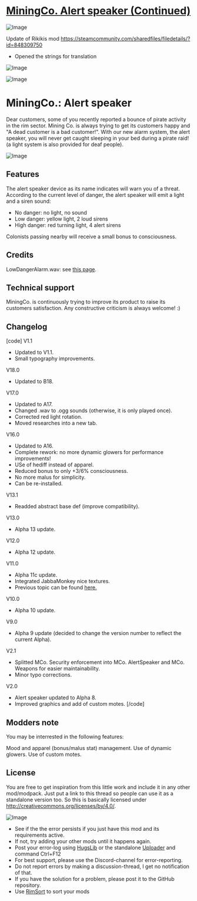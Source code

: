 # [MiningCo. Alert speaker (Continued)]()

![Image](https://i.imgur.com/buuPQel.png)

Update of Rikikis mod https://steamcommunity.com/sharedfiles/filedetails/?id=848309750

- Opened the strings for translation

![Image](https://i.imgur.com/pufA0kM.png)
	
![Image](https://i.imgur.com/Z4GOv8H.png)

# MiningCo.: Alert speaker


Dear customers, some of you recently reported a bounce of pirate activity in the rim sector. Mining Co. is always trying to get its customers happy and "A dead customer is a bad customer!".
With our new alarm system, the alert speaker, you will never get caught sleeping in your bed during a pirate raid! (a light system is also provided for deaf people).

![Image](https://i.imgur.com/WdTHQfg.png)

## Features

The alert speaker device as its name indicates will warn you of a threat. According to the current level of danger, the alert speaker will emit a light and a siren sound:


- No danger: no light, no sound
- Low danger: yellow light, 2 loud sirens
- High danger: red turning light, 4 alert sirens


Colonists passing nearby will receive a small bonus to consciousness.

## Credits

LowDangerAlarm.wav: see [this page](https://www.freesound.org/people/rene___/sounds/56778/).

## Technical support

MiningCo. is continuously trying to improve its product to raise its customers satisfaction.
Any constructive criticism is always welcome! :)

## Changelog

[code]
V1.1
* Updated to V1.1.
* Small typography improvements.

V18.0
* Updated to B18.

V17.0
* Updated to A17.
* Changed .wav to .ogg sounds (otherwise, it is only played once).
* Corrected red light rotation.
* Moved researches into a new tab.

V16.0
* Updated to A16.
* Complete rework: no more dynamic glowers for performance improvements!
* USe of hediff instead of apparel.
* Reduced bonus to only +3/6% consciousness.
* No more malus for simplicity.
* Can be re-installed.

V13.1
* Readded abstract base def (improve compatibility).

V13.0
* Alpha 13 update.

V12.0
* Alpha 12 update.

V11.0
* Alpha 11c update.
* Integrated JabbaMonkey nice textures.
* Previous topic can be found [here.](https://ludeon.com/forums/index.php?topic=8761.0)

V10.0
* Alpha 10 update.

V9.0
* Alpha 9 update (decided to change the version number to reflect the current Alpha).

V2.1
* Splitted MCo. Security enforcement into MCo. AlertSpeaker and MCo. Weapons for easier maintainability.
* Minor typo corrections.

V2.0
* Alert speaker updated to Alpha 8.
* Improved graphics and add of custom motes.
[/code]

## Modders note

You may be interrested in the following features:

Mood and apparel (bonus/malus stat) management.
Use of dynamic glowers.
Use of custom motes.

## License

You are free to get inspiration from this little work and include it in any other mod/modpack. Just put a link to this thread so people can use it as a standalone version too.
So this is basically licensed under http://creativecommons.org/licenses/by/4.0/.

![Image](https://i.imgur.com/PwoNOj4.png)



-  See if the the error persists if you just have this mod and its requirements active.
-  If not, try adding your other mods until it happens again.
-  Post your error-log using [HugsLib](https://steamcommunity.com/workshop/filedetails/?id=818773962) or the standalone [Uploader](https://steamcommunity.com/sharedfiles/filedetails/?id=2873415404) and command Ctrl+F12
-  For best support, please use the Discord-channel for error-reporting.
-  Do not report errors by making a discussion-thread, I get no notification of that.
-  If you have the solution for a problem, please post it to the GitHub repository.
-  Use [RimSort](https://github.com/RimSort/RimSort/releases/latest) to sort your mods


